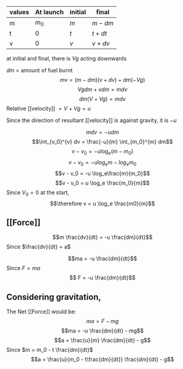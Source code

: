 | values | At launch | initial | final    |
| ------ | --------- | ------- | -------- |
| m      | $m_0$     | $m$     | $m - dm$ |
| t      | 0         | $t$     | $t + dt$ |
| v      | 0         | $v$     | $v + dv$ |

at initial and final, there is $Vg$ acting downwards

$dm$ = amount of fuel burnt
$$mv = (m - dm)(v + dv) + dm(-Vg)$$
$$Vgdm + vdm = mdv$$
$$dm(V + Vg) = mdv$$
Relative [[velocity]] $= V + Vg = u$

Since the direction of resultant [[velocity]] is against gravity, it is $-u$

$$mdv = -udm$$
$$\int_{v_0}^{v} dv = \frac{-u}{m} \int_{m_0}^{m} dm$$
$$v - v_0 = -u \log_e (m - m_0)$$
$$v - v_0 = -u log_e m - log_e m_0$$
$$v - v_0 = -u \log_e\frac{m}{m_0}$$
$$v - v_0 = u \log_e \frac{m_0}{m}$$
Since $V_0 = 0$ at the start,
$$\therefore v = u \log_e \frac{m0}{m}$$

## [[Force]]

$$m \frac{dv}{dt} = -u \frac{dm}{dt}$$
Since $\frac{dv}{dt} = a$

$$ma = -u \frac{dm}{dt}$$
Since $F = ma$
$$ F = -u \frac{dm}{dt}$$
## Considering gravitation,
The Net [[Force]] would be:
$$ma = F - mg$$
$$ma = -u \frac{dm}{dt} - mg$$
$$a = \frac{u}{m} \frac{dm}{dt} - g$$
Since $m = m_0 - t \frac{dm}{dt}$
$$a = \frac{u}{m_0 - t\frac{dm}{dt}} \frac{dm}{dt} - g$$